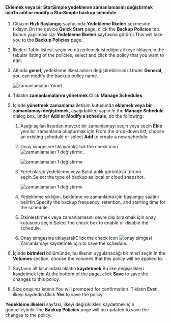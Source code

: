 
<!--author=SharS last changed: 11/04/15-->

#### <a name="to-add-or-modify-a-storsimple-backup-schedule"></a><span data-ttu-id="1ad02-101">Eklemek veya bir StorSimple yedekleme zamanlamasını değiştirmek için</span><span class="sxs-lookup"><span data-stu-id="1ad02-101">To add or modify a StorSimple backup schedule</span></span>
1. <span data-ttu-id="1ad02-102">Cihazın **Hızlı Başlangıç** sayfasında **Yedekleme İlkeleri** sekmesine tıklayın.</span><span class="sxs-lookup"><span data-stu-id="1ad02-102">On the device **Quick Start** page, click the **Backup Policies** tab.</span></span> <span data-ttu-id="1ad02-103">Bunun yapılması sizi **Yedekleme İlkeleri** sayfasına götürür.</span><span class="sxs-lookup"><span data-stu-id="1ad02-103">This will take you to the **Backup Policies** page.</span></span>
2. <span data-ttu-id="1ad02-104">İlkeleri Tablo listesi, seçin ve düzenlemek istediğiniz ilkeye tıklayın.</span><span class="sxs-lookup"><span data-stu-id="1ad02-104">In the tabular listing of the policies, select and click the policy that you want to edit.</span></span>
3. <span data-ttu-id="1ad02-105">Altında **genel**, yedekleme ilkesi adının değiştirebilirsiniz.</span><span class="sxs-lookup"><span data-stu-id="1ad02-105">Under **General**, you can modify the backup policy name.</span></span>
   
     ![Zamanlamaları Yönet](./media/storsimple-add-modify-backup-schedule-u2/AddModifyGeneral.png)
4. <span data-ttu-id="1ad02-107">Tıklatın **zamanlamalarını yönetmek**.</span><span class="sxs-lookup"><span data-stu-id="1ad02-107">Click **Manage Schedules**.</span></span> 
5. <span data-ttu-id="1ad02-108">İçinde **yönetmek zamanlama** iletişim kutusunda **eklemek veya bir zamanlamayı değiştirmek**, aşağıdakileri yapın:</span><span class="sxs-lookup"><span data-stu-id="1ad02-108">In the **Manage Schedule** dialog box, under **Add or Modify a schedule**, do the following:</span></span>
   
   1. <span data-ttu-id="1ad02-109">Aşağı açılan listeden mevcut bir zamanlamayı seçin veya seçin **Ekle** yeni bir zamanlama oluşturmak için.</span><span class="sxs-lookup"><span data-stu-id="1ad02-109">From the drop-down list, choose an existing schedule or select **Add** to create a new schedule.</span></span>
   2. <span data-ttu-id="1ad02-110">Onay simgesine tıklayarak</span><span class="sxs-lookup"><span data-stu-id="1ad02-110">Click the check icon</span></span> ![zamanlamaları 1 değiştirme](./media/storsimple-add-modify-backup-schedule-u2/HCS_CheckIcon-include.png)<span data-ttu-id="1ad02-112">.</span><span class="sxs-lookup"><span data-stu-id="1ad02-112">.</span></span> 
      
       ![zamanlamaları 1 değiştirme](./media/storsimple-add-modify-backup-schedule-u2/AddModify1.png)
   3. <span data-ttu-id="1ad02-114">Yerel olarak yedekleme veya Bulut anlık görüntüsü türünü seçin.</span><span class="sxs-lookup"><span data-stu-id="1ad02-114">Select the type of backup as local or cloud snapshot.</span></span>
      
       ![zamanlamaları 1 değiştirme](./media/storsimple-add-modify-backup-schedule-u2/AddModify2.png) 
   4. <span data-ttu-id="1ad02-116">Yedekleme sıklığını, bekletme ve zamanlama için başlangıç saatini belirtin.</span><span class="sxs-lookup"><span data-stu-id="1ad02-116">Specify the backup frequency, retention, and starting time for the schedule.</span></span>
   5. <span data-ttu-id="1ad02-117">Etkinleştirmek veya zamanlamasını devre dışı bırakmak için onay kutusunu seçin.</span><span class="sxs-lookup"><span data-stu-id="1ad02-117">Select the check box to enable or disable the schedule.</span></span>
   6. <span data-ttu-id="1ad02-118">Onay simgesine tıklayarak</span><span class="sxs-lookup"><span data-stu-id="1ad02-118">Click the check icon</span></span> ![onay simgesi](./media/storsimple-add-modify-backup-schedule-u2/HCS_CheckIcon-include.png) <span data-ttu-id="1ad02-120">Zamanlamayı kaydetmek için.</span><span class="sxs-lookup"><span data-stu-id="1ad02-120">to save the schedule.</span></span>
6. <span data-ttu-id="1ad02-121">İçinde **birimleri** bölümünde, bu ilkenin uygulanacağı birimleri seçin.</span><span class="sxs-lookup"><span data-stu-id="1ad02-121">In the **Volumes** section, choose the volumes that this policy will be applied to.</span></span>
7. <span data-ttu-id="1ad02-122">Sayfanın alt kısmındaki tıklatın **kaydetmek** Bu ilke değişiklikleri kaydetmek için.</span><span class="sxs-lookup"><span data-stu-id="1ad02-122">At the bottom of the page, click **Save** to save the changes to this policy.</span></span>
8. <span data-ttu-id="1ad02-123">Size onayınız istenir.</span><span class="sxs-lookup"><span data-stu-id="1ad02-123">You will prompted for confirmation.</span></span> <span data-ttu-id="1ad02-124">Tıklatın **Evet** ilkeyi kaydedin.</span><span class="sxs-lookup"><span data-stu-id="1ad02-124">Click **Yes** to save the policy.</span></span>

<span data-ttu-id="1ad02-125">**Yedekleme ilkeleri** sayfası, ilkeyi değişiklikleri kaydetmek için güncelleştirilir.</span><span class="sxs-lookup"><span data-stu-id="1ad02-125">The **Backup Policies** page will be updated to save the changes to the policy.</span></span>

